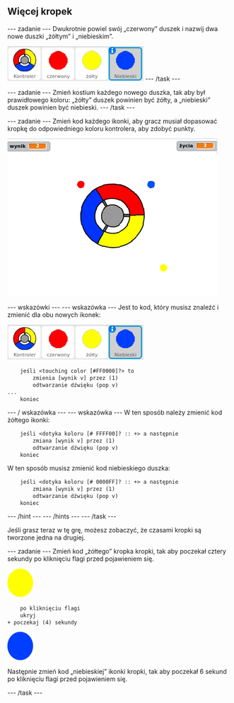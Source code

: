 ## Więcej kropek

\--- zadanie \--- Dwukrotnie powiel swój „czerwony” duszek i nazwij dwa nowe duszki „żółtym” i „niebieskim”.

![zrzut ekranu](images/dots-more-dots.png) \--- /task \---

\--- zadanie \--- Zmień kostium każdego nowego duszka, tak aby był prawidłowego koloru: „żółty” duszek powinien być żółty, a „niebieski” duszek powinien być niebieski. \--- /task \---

\--- zadanie \--- Zmień kod każdego ikonki, aby gracz musiał dopasować kropkę do odpowiedniego koloru kontrolera, aby zdobyć punkty.

![zrzut ekranu](images/dots-all-test.png)

\--- wskazówki \--- \--- wskazówka \--- Jest to kod, który musisz znaleźć i zmienić dla obu nowych ikonek:

![zrzut ekranu](images/dots-more-dots.png)

```blocks3
    jeśli <touching color [#FF0000]?> to
        zmienia [wynik v] przez (1)
        odtwarzanie dźwięku (pop v)
...
    koniec
```

\--- / wskazówka \--- \--- wskazówka \--- W ten sposób należy zmienić kod żółtego ikonki:

```blocks3
    jeśli <dotyka koloru [# FFFF00]? :: +> a następnie
        zmiana [wynik v] przez (1)
        odtwarzanie dźwięku (pop v)
    koniec
```

W ten sposób musisz zmienić kod niebieskiego duszka:

```blocks3
    jeśli <dotyka koloru [# 0000FF]? :: +> a następnie
        zmiana [wynik v] przez (1)
        odtwarzanie dźwięku (pop v)
    koniec
```

\--- /hint \--- \--- /hints \--- \--- /task \---

Jeśli grasz teraz w tę grę, możesz zobaczyć, że czasami kropki są tworzone jedna na drugiej.

\--- zadanie \--- Zmień kod „żółtego” kropka kropki, tak aby poczekał cztery sekundy po kliknięciu flagi przed pojawieniem się.

![Żółta kropka](images/yellow-sprite.png)

```blocks3
    po kliknięciu flagi
    ukryj
+ poczekaj (4) sekundy
```

![Niebieska kropka](images/blue-sprite.png)

Następnie zmień kod „niebieskiej” ikonki kropki, tak aby poczekał 6 sekund po kliknięciu flagi przed pojawieniem się.

\--- /task \---